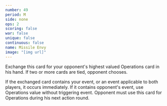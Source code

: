 ```yaml
---
number: 49
period: M
side: none
ops: 2
scoring: false
war: false
unique: false
continuous: false
name: Missile Envy
image: "[img url]"
---
```

Exchange this card for your opponent's highest valued Operations card in his hand. If two or more cards are tied, opponent chooses.

If the exchanged card contains your event, or an event applicable to both players, it occurs immediately. If it contains opponent's event, use Operations value without triggering event. Opponent must use this card for Operations during his next action round.
